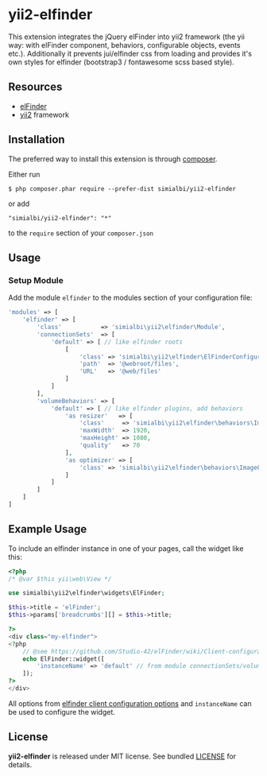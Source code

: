 # yii2-elfinder
This extension integrates the jQuery elFinder into yii2 framework (the yii way: with elFinder component, behaviors, 
configurable objects, events etc.). Additionally it prevents jui/elfinder css from loading and provides it's own styles
for elfinder (bootstrap3 / fontawesome scss based style).

## Resources
 * [elFinder](https://github.com/Studio-42/elFinder)
 * [yii2](https://github.com/yiisoft/yii2) framework
 
## Installation

The preferred way to install this extension is through [composer](http://getcomposer.org/download/).

Either run

```
$ php composer.phar require --prefer-dist simialbi/yii2-elfinder
```

or add 

```
"simialbi/yii2-elfinder": "*"
```

to the ```require``` section of your `composer.json`

## Usage

### Setup Module

Add the module `elfinder` to the modules section of your configuration file:
```php
'modules' => [
	'elfinder' => [
		'class'           => 'simialbi\yii2\elfinder\Module',
		'connectionSets'  => [
			'default' => [ // like elfinder roots
				[
					'class' => 'simialbi\yii2\elfinder\ElFinderConfigurationLocalFileSystem',
					'path'  => '@webroot/files',
					'URL'   => '@web/files'
				]
			]
		],
		'volumeBehaviors' => [
			'default' => [ // like elfinder plugins, add behaviors
				'as resizer'   => [
					'class'     => 'simialbi\yii2\elfinder\behaviors\ImageResizeBehavior',
					'maxWidth'  => 1920,
					'maxHeight' => 1080,
					'quality'   => 70
				],
				'as optimizer' => [
					'class' => 'simialbi\yii2\elfinder\behaviors\ImageOptimizeBehavior'
				]
			]
		]
	]
]
```

## Example Usage

To include an elfinder instance in one of your pages, call the widget like this:
```php
<?php
/* @var $this yii\web\View */

use simialbi\yii2\elfinder\widgets\ElFinder;

$this->title = 'elFinder';
$this->params['breadcrumbs'][] = $this->title;

?>
<div class="my-elfinder">
<?php
	// @see https://github.com/Studio-42/elFinder/wiki/Client-configuration-options-2.1
	echo ElFinder::widget([
		'instanceName' => 'default' // from module connectionSets/volumeBehaviors configuration (array key)
	]);
?>
</div>
```

All options from [elfinder client configuration options](https://github.com/Studio-42/elFinder/wiki/Client-configuration-options-2.1)
and `instanceName` can be used to configure the widget.

## License

**yii2-elfinder** is released under MIT license. See bundled [LICENSE](LICENSE) for details.